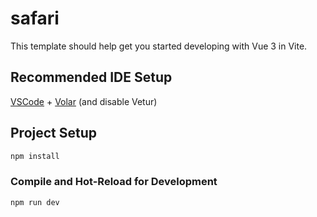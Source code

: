 # safari

This template should help get you started developing with Vue 3 in Vite.

## Recommended IDE Setup

[VSCode](https://code.visualstudio.com/) + [Volar](https://marketplace.visualstudio.com/items?itemName=johnsoncodehk.volar) (and disable Vetur) 


## Project Setup

```sh
npm install
```

### Compile and Hot-Reload for Development

```sh
npm run dev
```

